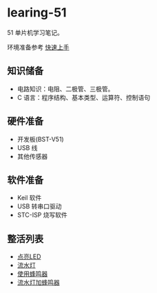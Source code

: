 # learing-51
51 单片机学习笔记。

环境准备参考 [快速上手](https://mp.weixin.qq.com/s/2vgQAtJi6ggmhmlkMRvqTw)

## 知识储备
- 电路知识：电阻、二极管、三极管。
- C 语言：程序结构、基本类型、运算符、控制语句

## 硬件准备
- 开发板(BST-V51)
- USB 线
- 其他传感器

## 软件准备
- Keil 软件
- USB 转串口驱动
- STC-ISP 烧写软件

## 整活列表
- [点亮LED](https://github.com/dannycn/learing-51/tree/master/led-start)
- [流水灯](https://github.com/dannycn/learing-51/tree/master/led-water)
- [使用蜂鸣器](https://github.com/dannycn/learing-51/tree/master/fm)
- [流水灯加蜂鸣器](https://github.com/dannycn/learing-51/tree/master/led-fm)

